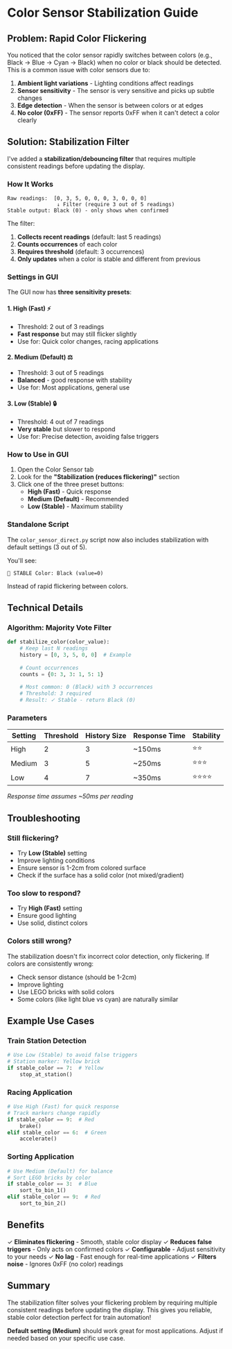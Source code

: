 # Color Sensor Stabilization Guide

## Problem: Rapid Color Flickering

You noticed that the color sensor rapidly switches between colors (e.g., Black → Blue → Cyan → Black) when no color or black should be detected. This is a common issue with color sensors due to:

1. **Ambient light variations** - Lighting conditions affect readings
2. **Sensor sensitivity** - The sensor is very sensitive and picks up subtle changes
3. **Edge detection** - When the sensor is between colors or at edges
4. **No color (0xFF)** - The sensor reports 0xFF when it can't detect a color clearly

## Solution: Stabilization Filter

I've added a **stabilization/debouncing filter** that requires multiple consistent readings before updating the display.

### How It Works

```
Raw readings:  [0, 3, 5, 0, 0, 0, 3, 0, 0, 0]
                ↓ Filter (require 3 out of 5 readings)
Stable output: Black (0) - only shows when confirmed
```

The filter:
1. **Collects recent readings** (default: last 5 readings)
2. **Counts occurrences** of each color
3. **Requires threshold** (default: 3 occurrences)
4. **Only updates** when a color is stable and different from previous

### Settings in GUI

The GUI now has **three sensitivity presets**:

#### 1. High (Fast) ⚡
- Threshold: 2 out of 3 readings
- **Fast response** but may still flicker slightly
- Use for: Quick color changes, racing applications

#### 2. Medium (Default) ⚖️
- Threshold: 3 out of 5 readings
- **Balanced** - good response with stability
- Use for: Most applications, general use

#### 3. Low (Stable) 🔒
- Threshold: 4 out of 7 readings
- **Very stable** but slower to respond
- Use for: Precise detection, avoiding false triggers

### How to Use in GUI

1. Open the Color Sensor tab
2. Look for the **"Stabilization (reduces flickering)"** section
3. Click one of the three preset buttons:
   - **High (Fast)** - Quick response
   - **Medium (Default)** - Recommended
   - **Low (Stable)** - Maximum stability

### Standalone Script

The `color_sensor_direct.py` script now also includes stabilization with default settings (3 out of 5).

You'll see:
```
🎨 STABLE Color: Black (value=0)
```

Instead of rapid flickering between colors.

## Technical Details

### Algorithm: Majority Vote Filter

```python
def stabilize_color(color_value):
    # Keep last N readings
    history = [0, 3, 5, 0, 0]  # Example
    
    # Count occurrences
    counts = {0: 3, 3: 1, 5: 1}
    
    # Most common: 0 (Black) with 3 occurrences
    # Threshold: 3 required
    # Result: ✓ Stable - return Black (0)
```

### Parameters

| Setting | Threshold | History Size | Response Time | Stability |
|---------|-----------|--------------|---------------|-----------|
| High    | 2         | 3            | ~150ms        | ⭐⭐      |
| Medium  | 3         | 5            | ~250ms        | ⭐⭐⭐    |
| Low     | 4         | 7            | ~350ms        | ⭐⭐⭐⭐  |

*Response time assumes ~50ms per reading*

## Troubleshooting

### Still flickering?
- Try **Low (Stable)** setting
- Improve lighting conditions
- Ensure sensor is 1-2cm from colored surface
- Check if the surface has a solid color (not mixed/gradient)

### Too slow to respond?
- Try **High (Fast)** setting
- Ensure good lighting
- Use solid, distinct colors

### Colors still wrong?
The stabilization doesn't fix incorrect color detection, only flickering. If colors are consistently wrong:
- Check sensor distance (should be 1-2cm)
- Improve lighting
- Use LEGO bricks with solid colors
- Some colors (like light blue vs cyan) are naturally similar

## Example Use Cases

### Train Station Detection
```python
# Use Low (Stable) to avoid false triggers
# Station marker: Yellow brick
if stable_color == 7:  # Yellow
    stop_at_station()
```

### Racing Application
```python
# Use High (Fast) for quick response
# Track markers change rapidly
if stable_color == 9:  # Red
    brake()
elif stable_color == 6:  # Green
    accelerate()
```

### Sorting Application
```python
# Use Medium (Default) for balance
# Sort LEGO bricks by color
if stable_color == 3:  # Blue
    sort_to_bin_1()
elif stable_color == 9:  # Red
    sort_to_bin_2()
```

## Benefits

✓ **Eliminates flickering** - Smooth, stable color display
✓ **Reduces false triggers** - Only acts on confirmed colors
✓ **Configurable** - Adjust sensitivity to your needs
✓ **No lag** - Fast enough for real-time applications
✓ **Filters noise** - Ignores 0xFF (no color) readings

## Summary

The stabilization filter solves your flickering problem by requiring multiple consistent readings before updating the display. This gives you reliable, stable color detection perfect for train automation!

**Default setting (Medium)** should work great for most applications. Adjust if needed based on your specific use case.

